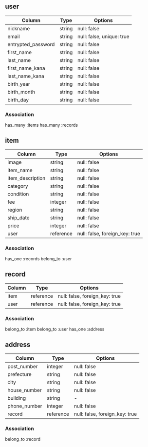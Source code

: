 ## user
| Column              | Type      | Options     |
| ------------------- | --------- | ----------- |
| nickname            | string    | null: false |
| email               | string    | null: false, unique: true |
| entrypted_password  | string    | null: false |
| first_name          | string    | null: false |
| last_name           | string    | null: false |
| first_name_kana     | string    | null: false |
| last_name_kana      | string    | null: false |
| birth_year          | string    | null: false |
| birth_month         | string    | null: false |
| birth_day           | string    | null: false |

### Association
has_many :items
has_many :records



## item
| Column              | Type      | Options     |
| ------------------- | --------- | ----------- |
| image               | string    | null: false |
| item_name           | string    | null: false |
| item_description    | string    | null: false |
| category            | string    | null: false |
| condition           | string    | null: false |
| fee                 | integer   | null: false |
| region              | string    | null: false |
| ship_date           | string    | null: false |
| price               | integer   | null: false |
| user                | reference | null: false, foreign_key: true |

### Association
has_one :records
belong_to :user



## record
| Column              | Type      | Options     |
| ------------------- | --------- | ----------- |
| item                | reference | null: false, foreign_key: true |
| user                | reference | null: false, foreign_key: true |

### Association
belong_to :item
belong_to :user
has_one :address



## address
| Column              | Type      | Options     |
| ------------------- | --------- | ----------- |
| post_number         | integer   | null: false |
| prefecture          | string    | null: false |
| city                | string    | null: false |
| house_number        | string    | null: false |
| building            | string    | -           |
| phone_number        | integer   | null: false |
| record              | reference | null: false, foreign_key: true |

### Association
belong_to :record